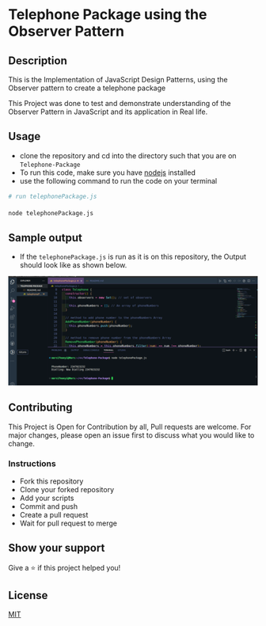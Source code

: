 # Telephone Package using the Observer Pattern

## Description

This is the Implementation of JavaScript Design Patterns, using the Observer pattern to create a telephone package

This Project was done to test and demonstrate understanding of the Observer Pattern in JavaScript and its application in Real life.

## Usage

- clone the repository and cd into the directory such that you are on `Telephone-Package`
- To run this code, make sure you have [nodejs](https://nodejs.org) installed
- use the following command to run the code on your terminal

```bash
# run telephonePackage.js

node telephonePackage.js

```

## Sample output

- If the `telephonePackage.js` is run as it is on this repository, the Output should look like as shown below.

![output](./output.png)

## Contributing

This Project is Open for Contribution by all,
Pull requests are welcome.
For major changes, please open an issue first
to discuss what you would like to change.

### Instructions

- Fork this repository
- Clone your forked repository
- Add your scripts
- Commit and push
- Create a pull request
- Wait for pull request to merge

## Show your support

Give a ⭐️ if this project helped you!

## License

[MIT](https://choosealicense.com/licenses/mit/)
